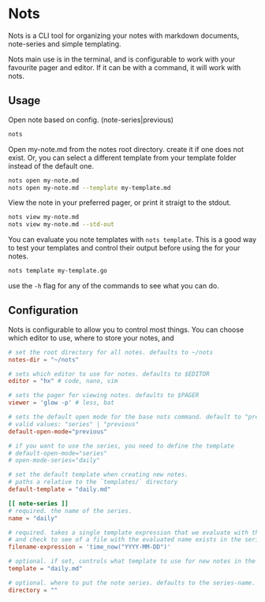 # Nots

Nots is a CLI tool for organizing your notes with markdown documents,
note-series and simple templating.

Nots main use is in the terminal, and is configurable to work with your
favourite pager and editor. If it can be with a command, it will work with nots.

## Usage

Open note based on config. (note-series|previous)

```bash
nots
```

Open my-note.md from the notes root directory. create it if one does not exist.
Or, you can select a different template from your template folder instead of the
default one.

```bash
nots open my-note.md
nots open my-note.md --template my-template.md
```

View the note in your preferred pager, or print it straigt to the stdout.

```bash
nots view my-note.md
nots view my-note.md --std-out
```

You can evaluate you note templates with `nots template`. This is a good way to test your templates and control their output before using the for your notes.

```bash
nots template my-template.go
```

use the `-h` flag for any of the commands to see what you can do.

## Configuration

Nots is configurable to allow you to control most things. You can choose
which editor to use, where to store your notes, and

```toml
# set the root directory for all notes. defaults to ~/nots
notes-dir = "~/nots"

# sets which editor to use for notes. defaults to $EDITOR
editor = "hx" # code, nano, vim

# sets the pager for viewing notes. defaults to $PAGER
viewer = 'glow -p' # less, bat

# sets the default open mode for the base nots command. default to "previous"
# valid values: "series" | "previous"
default-open-mode="previous"

# if you want to use the series, you need to define the template
# default-open-mode="series"
# open-mode-series="daily"

# set the default template when creating new notes.
# paths a relative to the `templates/` directory
default-template = "daily.md"

[[ note-series ]]
# required. the name of the series.
name = "daily"

# required. takes a single template expression that we evaluate with the template package,
# and check to see of a file with the evaluated name exists in the series directory. (filename will be appended with .md)
filename-expression = 'time_now("YYYY-MM-DD")'

# optional. if set, controls what template to use for new notes in the series.
template = "daily.md"

# optional. where to put the note series. defaults to the series-name.
directory = ""
```
